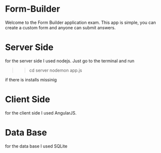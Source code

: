 # Form-Builder

Welcome to the Form Builder application exam. This app is simple, you can create a custom form and anyone can submit answers.

# Server Side
for the server side I used nodejs. 
Just go to the terminal and run
>>cd server
>nodemon app.js

if there is installs missinig 

# Client Side
for the client side I used AngularJS.

# Data Base
for the data base I used SQLite